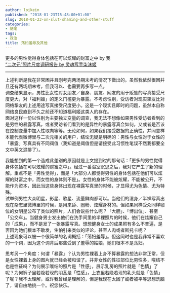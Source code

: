 ```yaml
---
author: loikein
published: "2018-01-23T15:48:00+01:00"
slug: 2018-01-23-on-slut-shaming-and-other-stuff
categories:
- 随笔
tags:
- 政治
title: 荡妇羞辱及其他
---
```

更多的男性觉得身体包括在可以炫耀的财富之中 by 我  
[“二次元”照片尺度调研报告 by 灵魂写手柒沫姬](https://www.weibo.com/ttarticle/p/show?id=2309404199400753776865)  

***

上述判断是我在非常困并且刚考完两场期末考的情况下做出的。虽然我依然很困并且还有两场期末考，但我可以、也需要再多写一点。  
调查结果显示，男性比女性对女朋友／自身、朋友、网友的用于贩售的写真接受尺度更大，对「福利姬」的定义门槛更为暴露。不考虑性别，受访者对现实挚友比对网络挚友的上述用途写真接受尺度更小。这是一个现实且即时的问题，虽然本自称网络良民直到不久之前还不知道福利姬这类人的存在。  
面对这样一份以性别为主要独立变量的调查，我无法不想像如果男性受访者看到的是男性的暴露写真，或者受访者们看到的是异性的暴露写真会如何，又或者是否该在控制变量中加入性取向等等。无论如何，如果我们接受数据的正确性，并同意样本能代表微博里与二次元相关的用户，结论无疑是明确的：男性与女性对于女性的「暴露」写真具有不同阀值（我知道是阈值但是请接受此习惯性笔误不然我都要全文中英文混排了）。  
  
我能想到的第一个造成此差别的原因就是上文提到过的那句话：「更多的男性觉得身体包括在可以炫耀的财富之中」。经过一番浴室沉思之后，我对它产生了新的理解。重点不是「男性觉得」，而是「大部分人都觉得男性的身体包括在他们可以炫耀的财富之中，而女性的身体则不是」。女性的身体不能被炫耀，不能被公开，不能作为资本，因此当这些身体出现在裸露写真里的时候，才显得尤为色情、尤为特殊。  
试举例男性大众明星，影星、歌星、流量鲜肉都可以。当他们的湿身／半裸写真出现在杂志里微博里的时候，是用来舔、圈粉、炫耀身材的。但如果同样受众同样咖位的女明星公布了类似的照片，人们会说些什么呢？「大胆」、「博出位」、甚至「公交车」。当健身男士发出他们在洗手间里的半裸照片的时候，他们在炫耀自己的「成果」，而不是发了一张暴露写真。想想健身女士的成果照有多么不普遍，是否因为她们根本不敢发，生怕引来类似的评论，甚至人肉或者斯托卡呢？  
上述现象可以被一个很简单的名词概括：「荡妇羞辱」。但这同时也是我非常不喜欢的一个词，因为这个词背后那些受到了羞辱的姑娘，她们根本不是荡妇。  
  
思考另一个角度：何谓「暴露」？认为男性裸着上身不算暴露的想法非常正常，但是女性裸着上身的图片就已经会被和谐了。并非女性的性征部位比男性多，喉结不也是性征吗？为何展示喉结的照片是「性感」，展示乳房的照片就是「色情」了呢？为何裤子里若隐若现的阴茎是「性感」，上衣里若隐若现的乳头就是「色情」了呢？我不太理解，或许我曾经是理解的，但是我现在太困了或者被平等思想洗脑了，请自由地挑一个。祝您快乐。
